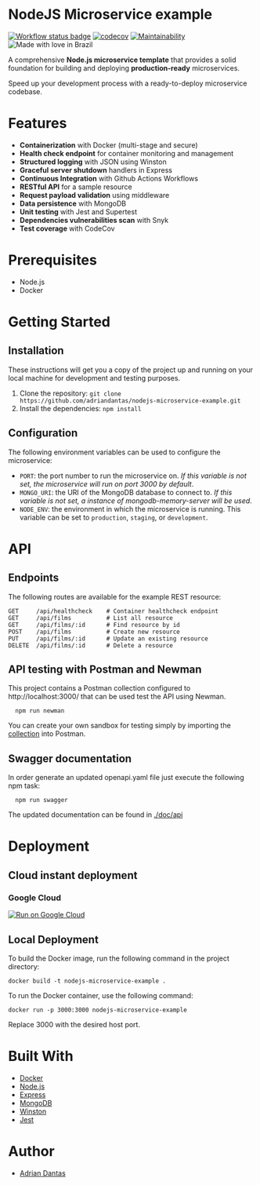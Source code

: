 # NodeJS Microservice example

[![Workflow status badge](https://github.com/adriandantas/nodejs-microservice-example/actions/workflows/film-microservice-example.yml/badge.svg)](https://github.com/adriandantas/nodejs-microservice-example/actions)
[![codecov](https://codecov.io/gh/adriandantas/nodejs-microservice-example/branch/main/graph/badge.svg?token=V65OB1ARTK)](https://codecov.io/gh/adriandantas/nodejs-microservice-example)
[![Maintainability](https://api.codeclimate.com/v1/badges/8af129acb784bc0d19ab/maintainability)](https://codeclimate.com/github/adriandantas/nodejs-microservice-example/maintainability)
![Made with love in Brazil](https://madewithlove.now.sh/br?heart=true&colorB=%232db936)

A comprehensive **Node.js microservice template** that provides a solid foundation for building and deploying **production-ready** microservices.

Speed up your development process with a ready-to-deploy microservice codebase.

# Features

- **Containerization** with Docker (multi-stage and secure)
- **Health check endpoint** for container monitoring and management
- **Structured logging** with JSON using Winston
- **Graceful server shutdown** handlers in Express
- **Continuous Integration** with Github Actions Workflows
- **RESTful API** for a sample resource
- **Request payload validation** using middleware
- **Data persistence** with MongoDB
- **Unit testing** with Jest and Supertest
- **Dependencies vulnerabilities scan** with Snyk
- **Test coverage** with CodeCov

# Prerequisites

- Node.js
- Docker

# Getting Started

## Installation

These instructions will get you a copy of the project up and running on your local machine for development and testing purposes.

1. Clone the repository: `git clone https://github.com/adriandantas/nodejs-microservice-example.git`
2. Install the dependencies: `npm install`

## Configuration

The following environment variables can be used to configure the microservice:

- `PORT`: the port number to run the microservice on. _If this variable is not set, the microservice will run on port 3000 by default_.
- `MONGO_URI`: the URI of the MongoDB database to connect to. _If this variable is not set, a instance of mongodb-memory-server will be used_.
- `NODE_ENV`: the environment in which the microservice is running. This variable can be set to `production`, `staging`, or `development`.

# API

## Endpoints

The following routes are available for the example REST resource:

```text
GET     /api/healthcheck    # Container healthcheck endpoint
GET     /api/films          # List all resource
GET     /api/films/:id      # Find resource by id
POST    /api/films          # Create new resource
PUT     /api/films/:id      # Update an existing resource
DELETE  /api/films/:id      # Delete a resource
```

## API testing with Postman and Newman

This project contains a Postman collection configured to http://localhost:3000/ that can be used test the API using Newman.

```shell
  npm run newman
```

You can create your own sandbox for testing simply by importing the [collection](./test/postman_collection.json) into Postman.

## Swagger documentation

In order generate an updated openapi.yaml file just execute the following npm task:

```shell
  npm run swagger
```

The updated documentation can be found in [./doc/api](./doc/api)

# Deployment

## Cloud instant deployment

### Google Cloud

[![Run on Google
Cloud](https://deploy.cloud.run/button.svg)](https://deploy.cloud.run/?git_repo=https://github.com/adriandantas/nodejs-microservice-example.git)

## Local Deployment

To build the Docker image, run the following command in the project directory:

```shell
docker build -t nodejs-microservice-example .
```

To run the Docker container, use the following command:

```shell
docker run -p 3000:3000 nodejs-microservice-example
```

Replace 3000 with the desired host port.

# Built With

- [Docker](https://www.docker.com)
- [Node.js](https://nodejs.org)
- [Express](https://expressjs.com)
- [MongoDB](https://www.mongodb.com)
- [Winston](https://github.com/winstonjs/winston)
- [Jest](https://jestjs.io/)

# Author

- [Adrian Dantas](https://github.com/adriandantas)

